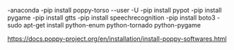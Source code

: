 -anaconda
-pip install poppy-torso --user -U
-pip install pypot
-pip install pygame
-pip install gtts
-pip install speechrecognition
-pip install boto3
-sudo apt-get install python-enum python-tornado python-pygame

https://docs.poppy-project.org/en/installation/install-poppy-softwares.html